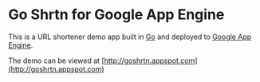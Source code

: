 # Go Shrtn for Google App Engine

This is a URL shortener demo app built in [Go](http://go-lang.org) and deployed to [Google App Engine](http://appengine.google.com).

The demo can be viewed at [http://goshrtn.appspot.com](http://goshrtn.appspot.com)
